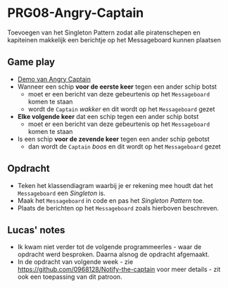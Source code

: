 # PRG08-Angry-Captain

Toevoegen van het Singleton Pattern zodat alle piratenschepen en kapiteinen makkelijk een berichtje op het Messageboard kunnen plaatsen

## Game play

- [Demo van Angry Captain](https://hr-cmgt.github.io/PRG08-Angry-Captain-completed/)
- Wanneer een schip **voor de eerste keer** tegen een ander schip botst
    - moet er een bericht van deze gebeurtenis op het `Messageboard` komen te staan
    - wordt de `Captain` *wakker* en dit wordt op het `Messageboard` gezet
- **Elke volgende keer** dat een schip tegen een ander schip botst
    - moet er een bericht van deze gebeurtenis op het `Messageboard` komen te staan
- Is een schip **voor de zevende keer** tegen een ander schip gebotst
    - dan wordt de `Captain` *boos* en dit wordt op het `Messageboard` gezet

## Opdracht
- Teken het klassendiagram waarbij je er rekening mee houdt dat het `Messageboard` een *Singleton* is.
- Maak het `Messageboard` in code en pas het *Singleton Pattern* toe.
- Plaats de berichten op het `Messageboard` zoals hierboven beschreven.

## Lucas' notes
- Ik kwam niet verder tot de volgende programmeerles - waar de opdracht werd besproken. Daarna alsnog
de opdracht afgemaakt.
- In de opdracht van volgende week - zie https://github.com/0968128/Notify-the-captain voor meer
details - zit ook een toepassing van dit patroon.